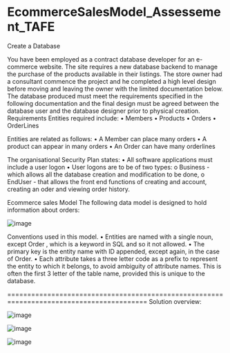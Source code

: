# EcommerceSalesModel_Assessement_TAFE
Create a Database 

You have been employed as a contract database developer for an e-commerce website.  The site requires a new database backend to manage the purchase of the products available in their listings.  The store owner had a consultant commence the project and he completed a high level design before moving and leaving the owner with the limited documentation below.
The database produced must meet the requirements specified in the following documentation and the final design must be agreed between the database user and the database designer prior to physical creation.
Requirements
Entities required include:
•	Members
•	Products 
•	Orders
•	OrderLines

Entities are related as follows:
•	A Member can place many orders
•	A product can appear  in many orders
•	An Order can have many orderlines

The organisational Security Plan states:
•	All software applications must include a user logon
•	User logons are to be of  two types:
o	Business - which allows all the database creation and modification to be done,
o	EndUser  - that allows the front end functions  of creating and account, creating an oder and viewing order history.
 

Ecommerce  sales Model
The following data model is designed to hold information about orders:

![image](https://user-images.githubusercontent.com/37015468/140000539-1f6c07f5-a0b1-4fdc-8e64-f354b3f584be.png)
 
Conventions used in this model.
•	Entities are named with a single noun, except Order , which is a keyword in SQL and so it not allowed.
•	The primary key is the entity name with ID appended, except again, in the case of Order.
•	Each attribute takes a three letter code as a prefix to represent the entity to which it belongs, to avoid ambiguity of attribute names. This is often the first 3 letter of the table name, provided this is unique to the database.

=========================================================================================
Solution overview:

![image](https://user-images.githubusercontent.com/37015468/140009527-1b12399b-d178-4760-98ef-217c9ee354ed.png)


![image](https://user-images.githubusercontent.com/37015468/140009731-4653a874-1c5f-4519-9947-49c1b095192f.png)

![image](https://user-images.githubusercontent.com/37015468/140010973-73468163-6e10-4cb7-89bc-aac198166833.png)


